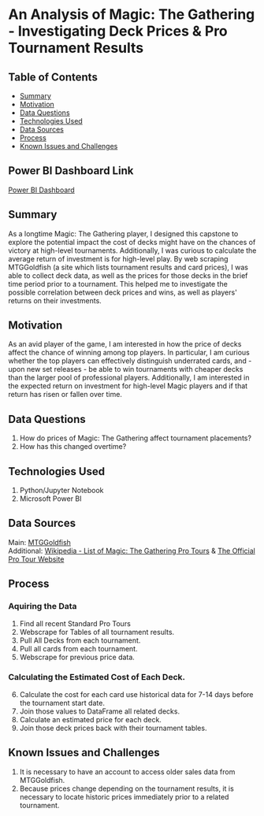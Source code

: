 # An Analysis of Magic: The Gathering - Investigating Deck Prices & Pro Tournament Results

## Table of Contents
- [Summary](#Summary)
- [Motivation](#Motivation)
- [Data Questions](#Data-Questions)
- [Technologies Used](#Technologies-Used)
- [Data Sources](#Data-Sources)
- [Process](#Process)
- [Known Issues and Challenges](#Known-Issues-and-Challenges)

## Power BI Dashboard Link
[Power BI Dashboard](https://app.powerbi.com/view?r=eyJrIjoiMGQ3MmRlNmYtNWRkZS00ZWQyLTlhODYtZjU2YzdmN2I0MTAwIiwidCI6IjEwMWRhNTg3LTE4NDMtNGY1Mi04YjhhLTE3YjA2OWM2NmQzMyIsImMiOjJ9&pageName=a0d0cbfc077e761e5a60)

## Summary
As a longtime Magic: The Gathering player, I designed this capstone to explore the potential impact the cost of decks might have on the chances of victory at high-level tournaments. Additionally, I was curious to calculate the average return of investment is for high-level play. By web scraping MTGGoldfish (a site which lists tournament results and card prices), I was able to collect deck data, as well as the prices for those decks in the brief time period prior to a tournament. This helped me to investigate the possible correlation between deck prices and wins, as well as players' returns on their investments.

## Motivation
As an avid player of the game, I am interested in how the price of decks affect the chance of winning among top players. In particular, I am curious whether the top players can effectively distinguish underrated cards, and - upon new set releases - be able to win tournaments with cheaper decks than the larger pool of professional players. Additionally, I am interested in the expected return on investment for high-level Magic players and if that return has risen or fallen over time.

## Data Questions
1. How do prices of Magic: The Gathering affect tournament placements?
2. How has this changed overtime?

## Technologies Used
1. Python/Jupyter Notebook
2. Microsoft Power BI

## Data Sources
Main:       [MTGGoldfish](https://www.mtggoldfish.com/)  
Additional: [Wikipedia - List of Magic: The Gathering Pro Tours](https://en.wikipedia.org/wiki/List_of_Magic:_The_Gathering_Pro_Tour_events) & [The Official Pro Tour Website](https://magic.gg/events/pro-tour-march-of-the-machine)

## Process
### Aquiring the Data
 1. Find all recent Standard Pro Tours    
 2. Webscrape for Tables of all tournament results.  
 3. Pull All Decks from each tournament.  
 4. Pull all cards from each tournament.  
 5. Webscrape for previous price data.  

###  Calculating the Estimated Cost of Each Deck.
 6. Calculate the cost for each card use historical data for 7-14 days before the tournament start date.
 7. Join those values to DataFrame all related decks.
 8. Calculate an estimated price for each deck.
 9. Join those deck prices back with their tournament tables.

## Known Issues and Challenges
1. It is necessary to have an account to access older sales data from MTGGoldfish.
2. Because prices change depending on the tournament results, it is necessary to locate historic prices immediately prior to a related tournament.